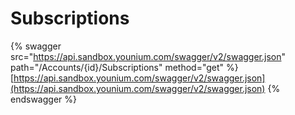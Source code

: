 # Subscriptions

{% swagger src="https://api.sandbox.younium.com/swagger/v2/swagger.json" path="/Accounts/{id}/Subscriptions" method="get" %}
[https://api.sandbox.younium.com/swagger/v2/swagger.json](https://api.sandbox.younium.com/swagger/v2/swagger.json)
{% endswagger %}
